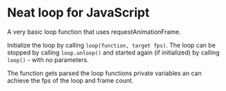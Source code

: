 # Neat loop for JavaScript

A very basic loop function that uses requestAnimationFrame.

Initialize the loop by calling `loop(function, target fps)`.
The loop can be stopped by calling `loop.unloop()` and started again (if initialized) by calling `loop()` - with no parameters.

The function gets parsed the loop functions private variables an can achieve the fps of the loop and frame count.
